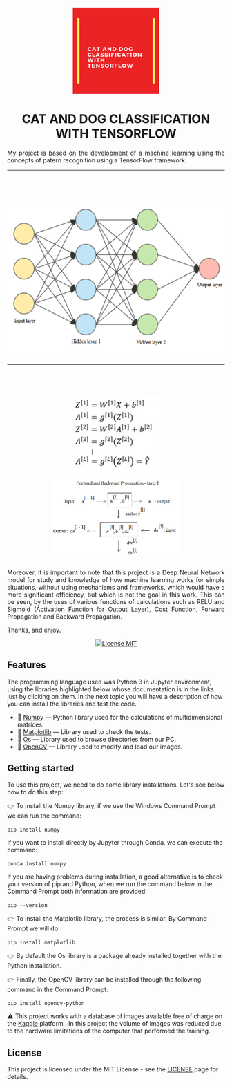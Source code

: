 <h1 align="center">
<br>
  <img src=https://github.com/ViniciusRubens/Cat-and-Dog-classification-TensorFlow/blob/main/Images/CAT%20AND%20DOG%20CLASSIFICATION%20Logotipo.png alt="CAT AND DOGCLASSIFICATION" width="200">
<br>
<br>
CAT AND DOG CLASSIFICATION WITH TENSORFLOW
</h1>

<p align="justify">
My project is based on the development of a machine learning using the concepts of patern recognition using a TensorFlow framework. 

----

</p>

<h1 align="center">
<br>
  <img src=https://github.com/ViniciusRubens/Deep-Neural-Network/blob/main/Images/Deep%20neural%20network%20model.png alt="DEEP NEURAL NETWORK" width="550" height = "350">
<br>
</h1>

<p align="justify">

---

</P>

<h1 align="center">
<br>
  <img src=https://github.com/ViniciusRubens/Deep-Neural-Network/blob/main/Images/sequence.png alt="DEEP NEURAL NETWORK" width="210">
                    
  <img src=https://github.com/ViniciusRubens/Deep-Neural-Network/blob/main/Images/calculus.png alt="DEEP NEURAL NETWORK" width="300">
<br>
</h1>

<p align="justify">
Moreover, it is important to note that this project is a Deep Neural Network model for study and knowledge of how machine learning works for simple situations, without using mechanisms and frameworks, which would have a more significant efficiency, but which is not the goal in this work. This can be seen, by the uses of various functions of calculations such as RELU and Sigmoid (Activation Function for Output Layer), Cost Function, Forward Propagation and Backward Propagation.

Thanks, and enjoy.

</p>

<p align="center">
  <a href="https://opensource.org/licenses/MIT">
    <img src="https://img.shields.io/badge/License-MIT-blue.svg" alt="License MIT">
  </a>
</p>

## Features
[//]: # (Add the features of your project here:)
The programming language used was Python 3 in Jupyter environment, using the libraries highlighted below whose documentation is in the links just by clicking on them. In the next topic you will have a description of how you can install the libraries and test the code.

- 📁 [Numpy](https://numpy.org/) — Python library used for the calculations of multidimensional matrices.
- 📁 [Matplotlib](https://matplotlib.org/3.3.3/contents.html) — Library used to check the tests.
- 📁 [Os](https://docs.python.org/3/library/os.html) — Library used to browse directories from our PC.
- 📁 [OpenCV](https://opencv.org/) — Library used to modify and load our images.

## Getting started

To use this project, we need to do some library installations. Let's see below how to do this step:

👉 To install the Numpy library, if we use the Windows Command Prompt we can run the command:

`pip install numpy`

If you want to install directly by Jupyter through Conda, we can execute the command:

`conda install numpy`

If you are having problems during installation, a good alternative is to check your version of pip and Python, when we run the command below in the Command Prompt both information are provided: 

`pip --version`

👉 To install the Matplotlib library, the process is similar. By Command Prompt we will do: 

`pip install matplotlib`

👉 By default the Os library is a package already installed together with the Python installation.

👉 Finally, the OpenCV library can be installed through the following command in the Command Prompt:

`pip install opencv-python`

⚠️ This project works with a database of images available free of charge on the [Kaggle](https://www.kaggle.com/) platform . In this project the volume of images was reduced due to the hardware limitations of the computer that performed the training.

## License

This project is licensed under the MIT License - see the [LICENSE](https://opensource.org/licenses/MIT) page for details.